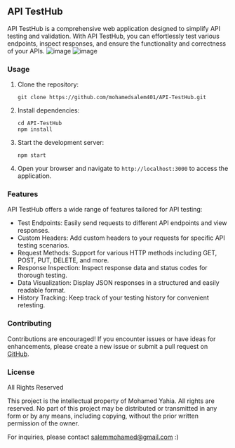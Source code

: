 ## API TestHub

API TestHub is a comprehensive web application designed to simplify API testing and validation. With API TestHub, you can effortlessly test various endpoints, inspect responses, and ensure the functionality and correctness of your APIs.
![image](https://github.com/mohamedsalem401/API-TestHub/assets/67981832/2a6ee80a-5f97-47d4-9139-74024d521239)
![image](https://github.com/mohamedsalem401/API-TestHub/assets/67981832/ed4a8823-dfd8-4153-a4ad-c031a5f6b407)

### Usage

1. Clone the repository:

   ```shell
   git clone https://github.com/mohamedsalem401/API-TestHub.git
   ```

2. Install dependencies:

   ```shell
   cd API-TestHub
   npm install
   ```

3. Start the development server:

   ```shell
   npm start
   ```

4. Open your browser and navigate to `http://localhost:3000` to access the application.

### Features

API TestHub offers a wide range of features tailored for API testing:

- Test Endpoints: Easily send requests to different API endpoints and view responses.
- Custom Headers: Add custom headers to your requests for specific API testing scenarios.
- Request Methods: Support for various HTTP methods including GET, POST, PUT, DELETE, and more.
- Response Inspection: Inspect response data and status codes for thorough testing.
- Data Visualization: Display JSON responses in a structured and easily readable format.
- History Tracking: Keep track of your testing history for convenient retesting.

### Contributing

Contributions are encouraged! If you encounter issues or have ideas for enhancements, please create a new issue or submit a pull request on [GitHub](https://github.com/mohamedsalem401/API-TestHub).

### License

All Rights Reserved

This project is the intellectual property of Mohamed Yahia. All rights are reserved. No part of this project may be distributed or transmitted in any form or by any means, including copying, without the prior written permission of the owner.

For inquiries, please contact salemmohamed@gmail.com :)
